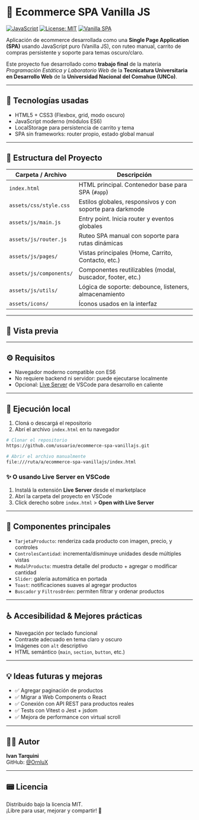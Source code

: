 # 📂 Ecommerce SPA Vanilla JS

[![JavaScript](https://img.shields.io/badge/JavaScript-ES6+-f7df1e?style=flat-square&logo=javascript&logoColor=black)](https://developer.mozilla.org/en-US/docs/Web/JavaScript)
[![License: MIT](https://img.shields.io/badge/License-MIT-green.svg?style=flat-square)](https://opensource.org/licenses/MIT)
[![Vanilla SPA](https://img.shields.io/badge/SPA-VanillaJS-blue?style=flat-square)](https://es.wikipedia.org/wiki/Aplicaci%C3%B3n_web_de_una_sola_p%C3%A1gina)

Aplicación de ecommerce desarrollada como una **Single Page Application (SPA)** usando JavaScript puro (Vanilla JS), con ruteo manual, carrito de compras persistente y soporte para temas oscuro/claro.

Este proyecto fue desarrollado como **trabajo final** de la materia _Programación Estática y Laboratorio Web_ de la **Tecnicatura Universitaria en Desarrollo Web** de la **Universidad Nacional del Comahue (UNCo)**.

---

## 🧱 Tecnologías usadas

- HTML5 + CSS3 (Flexbox, grid, modo oscuro)
- JavaScript moderno (módulos ES6)
- LocalStorage para persistencia de carrito y tema
- SPA sin frameworks: router propio, estado global manual

---

## 📂 Estructura del Proyecto

| Carpeta / Archivo                    | Descripción                                            |
|--------------------------------------|----------------------------------------------------------|
| `index.html`                         | HTML principal. Contenedor base para SPA (`#app`)        |
| `assets/css/style.css`              | Estilos globales, responsivos y con soporte para darkmode|
| `assets/js/main.js`                 | Entry point. Inicia router y eventos globales            |
| `assets/js/router.js`               | Ruteo SPA manual con soporte para rutas dinámicas        |
| `assets/js/pages/`                  | Vistas principales (Home, Carrito, Contacto, etc.)       |
| `assets/js/components/`            | Componentes reutilizables (modal, buscador, footer, etc.)|
| `assets/js/utils/`                 | Lógica de soporte: debounce, listeners, almacenamiento   |
| `assets/icons/`                     | Íconos usados en la interfaz                           |

---

## 📸 Vista previa

<!-- Reemplazá estos comentarios con capturas reales si querés -->
<!-- ![Captura del home](screenshots/home.png) -->
<!-- ![Captura del carrito](screenshots/carrito.png) -->

---

## ⚙️ Requisitos

- Navegador moderno compatible con ES6
- No requiere backend ni servidor: puede ejecutarse localmente
- Opcional: [Live Server](https://marketplace.visualstudio.com/items?itemName=ritwickdey.LiveServer) de VSCode para desarrollo en caliente

---

## 🚀 Ejecución local

1. Cloná o descargá el repositorio
2. Abrí el archivo `index.html` en tu navegador

```bash
# Clonar el repositorio
https://github.com/usuario/ecommerce-spa-vanillajs.git

# Abrir el archivo manualmente
file:///ruta/a/ecommerce-spa-vanillajs/index.html
```

### ✨ O usando Live Server en VSCode

1. Instalá la extensión **Live Server** desde el marketplace
2. Abrí la carpeta del proyecto en VSCode
3. Click derecho sobre `index.html` > **Open with Live Server**

---

## 🧰 Componentes principales

- `TarjetaProducto`: renderiza cada producto con imagen, precio, y controles
- `ControlesCantidad`: incrementa/disminuye unidades desde múltiples vistas
- `ModalProducto`: muestra detalle del producto + agregar o modificar cantidad
- `Slider`: galeria automática en portada
- `Toast`: notificaciones suaves al agregar productos
- `Buscador` y `FiltrosOrden`: permiten filtrar y ordenar productos

---

## ♿ Accesibilidad & Mejores prácticas

- Navegación por teclado funcional
- Contraste adecuado en tema claro y oscuro
- Imágenes con `alt` descriptivo
- HTML semántico (`main`, `section`, `button`, etc.)

---

## 💡 Ideas futuras y mejoras

- ✅ Agregar paginación de productos
- ✅ Migrar a Web Components o React
- ✅ Conexión con API REST para productos reales
- ✅ Tests con Vitest o Jest + jsdom
- ✅ Mejora de performance con virtual scroll

---

## 👨‍💻 Autor

**Ivan Tarquini**  
GitHub: [@OrnluX](https://github.com/OrnluX)

---

## 📟 Licencia

Distribuido bajo la licencia MIT.  
¡Libre para usar, mejorar y compartir! 🙌
